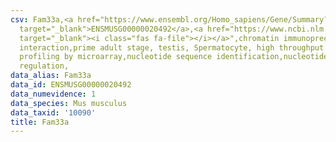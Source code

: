```yaml
---
csv: Fam33a,<a href="https://www.ensembl.org/Homo_sapiens/Gene/Summary?db=core;g=ENSMUSG00000020492"
  target="_blank">ENSMUSG00000020492</a>,<a href="https://www.ncbi.nlm.nih.gov/pubmed/23834426"
  target="_blank"><i class="fas fa-file"></i></a>",chromatin immunoprecipitation assay,direct
  interaction,prime adult stage, testis, Spermatocyte, high throughput transcription
  profiling by microarray,nucleotide sequence identification,nucleotide sequence identification,transcriptional
  regulation,
data_alias: Fam33a
data_id: ENSMUSG00000020492
data_numevidence: 1
data_species: Mus musculus
data_taxid: '10090'
title: Fam33a
---
```


